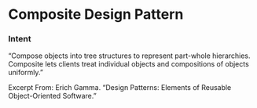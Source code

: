 # Composite Design Pattern

### Intent

“Compose objects into tree structures to represent part-whole hierarchies. Composite lets clients treat individual objects and compositions of objects uniformly.”

Excerpt From: Erich Gamma. “Design Patterns: Elements of Reusable Object-Oriented Software.” 


